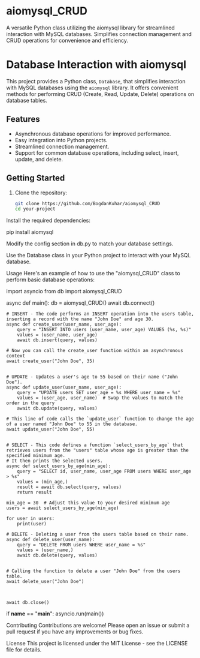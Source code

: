 # aiomysql_CRUD
A versatile Python class utilizing the aiomysql library for streamlined interaction with MySQL databases. Simplifies connection management and CRUD operations for convenience and efficiency.

# Database Interaction with aiomysql

This project provides a Python class, `Database`, that simplifies interaction with MySQL databases using the `aiomysql` library. It offers convenient methods for performing CRUD (Create, Read, Update, Delete) operations on database tables.

## Features

- Asynchronous database operations for improved performance.
- Easy integration into Python projects.
- Streamlined connection management.
- Support for common database operations, including select, insert, update, and delete.

## Getting Started

1. Clone the repository:
   ```sh
   git clone https://github.com/BogdanKuhar/aiomysql_CRUD
   cd your-project


Install the required dependencies:

pip install aiomysql

Modify the config section in db.py to match your database settings.

Use the Database class in your Python project to interact with your MySQL database.

Usage
Here's an example of how to use the "aiomysql_CRUD" class to perform basic database operations:



import asyncio
from db import aiomysql_CRUD

async def main():
    db = aiomysql_CRUD()
    await db.connect()

    # INSERT - The code performs an INSERT operation into the users table, inserting a record with the name "John Doe" and age 30.
    async def create_user(user_name, user_age):
        query = "INSERT INTO users (user_name, user_age) VALUES (%s, %s)"
        values = (user_name, user_age)
        await db.insert(query, values)

    # Now you can call the create_user function within an asynchronous context
    await create_user("John Doe", 35)


    # UPDATE - Updates a user's age to 55 based on their name ("John Doe").
    async def update_user(user_name, user_age):
        query = "UPDATE users SET user_age = %s WHERE user_name = %s"
        values = (user_age, user_name)  # Swap the values to match the order in the query
        await db.update(query, values)

    # This line of code calls the `update_user` function to change the age of a user named "John Doe" to 55 in the database.
    await update_user("John Doe", 55)


    # SELECT - This code defines a function `select_users_by_age` that retrieves users from the "users" table whose age is greater than the specified minimum age.
    # It then prints the selected users.
    async def select_users_by_age(min_age):
        query = "SELECT id, user_name, user_age FROM users WHERE user_age > %s"
        values = (min_age,)
        result = await db.select(query, values)
        return result

    min_age = 30  # Adjust this value to your desired minimum age
    users = await select_users_by_age(min_age)

    for user in users:
        print(user)

    # DELETE - Deleting a user from the users table based on their name.
    async def delete_user(user_name):
        query = "DELETE FROM users WHERE user_name = %s"
        values = (user_name,)
        await db.delete(query, values)


    # Calling the function to delete a user "John Doe" from the users table.
    await delete_user("John Doe")



    await db.close()

if __name__ == "__main__":
    asyncio.run(main())



Contributing
Contributions are welcome! Please open an issue or submit a pull request if you have any improvements or bug fixes.

License
This project is licensed under the MIT License - see the LICENSE file for details.

